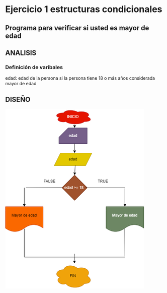# Ejercicio 1 estructuras condicionales

## Programa para verificar si usted es mayor de edad

## ANALISIS

### Definición de varibales

edad: edad de la persona
si la persona tiene 18 o más años considerada mayor de edad

## DISEÑO

![Diagrama de flujo](diagrama.png "Diagrama de flujo")